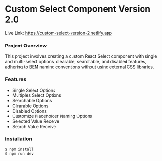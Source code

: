 # Custom Select Component Version 2.0

Live Link: https://custom-select-version-2.netlify.app

### Project Overview

This project involves creating a custom React Select component with single and multi-select options, clearable, searchable, and disabled features, adhering to BEM naming conventions without using external CSS libraries.

### Features

- Single Select Options
- Multiples Select Options
- Searchable Options
- Clearable Options
- Disabled Options
- Customize Placeholder Naming Options
- Selected Value Receive
- Search Value Receive

### Installation

```termianl
$ npm install
$ npm run dev
```
